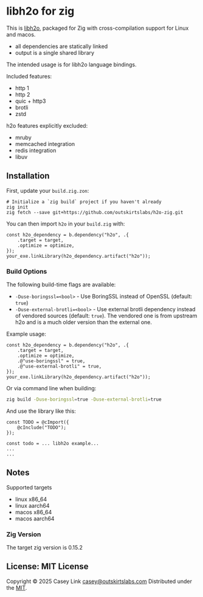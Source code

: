 # libh2o for zig

This is [libh2o][h2o], packaged for Zig with cross-compilation support for Linux and macos.

- all dependencies are statically linked
- output is a single shared library

The intended usage is for libh2o language bindings.

Included features:

- http 1
- http 2
- quic + http3
- brotli
- zstd

h2o features explicitly excluded:

- mruby
- memcached integration
- redis integration
- libuv

[h2o]: https://h2o.examp1e.net/

## Installation

First, update your `build.zig.zon`:

```
# Initialize a `zig build` project if you haven't already
zig init
zig fetch --save git+https://github.com/outskirtslabs/h2o-zig.git
```

You can then import `h2o` in your `build.zig` with:

```zig
const h2o_dependency = b.dependency("h2o", .{
    .target = target,
    .optimize = optimize,
});
your_exe.linkLibrary(h2o_dependency.artifact("h2o"));
```

### Build Options

The following build-time flags are available:

- `-Duse-boringssl=<bool>` - Use BoringSSL instead of OpenSSL (default: `true`)
- `-Duse-external-brotli=<bool>` - Use external brotli dependency instead of vendored sources (default: `true`). The vendored one is from upstream h2o and is a much older version than the external one.

Example usage:

```zig
const h2o_dependency = b.dependency("h2o", .{
    .target = target,
    .optimize = optimize,
    .@"use-boringssl" = true,
    .@"use-external-brotli" = true,
});
your_exe.linkLibrary(h2o_dependency.artifact("h2o"));
```

Or via command line when building:

```bash
zig build -Duse-boringssl=true -Duse-external-brotli=true
```

And use the library like this:
```zig
const TODO = @cImport({
    @cInclude("TODO");
});

const todo = ... libh2o example...
...
...
```

## Notes

Supported targets

- linux x86_64
- linux aarch64
- macos x86_64
- macos aarch64

### Zig Version

The target zig version is 0.15.2

## License: MIT License

Copyright © 2025 Casey Link <casey@outskirtslabs.com>
Distributed under the [MIT](https://spdx.org/licenses/MIT.html).
